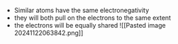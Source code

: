+ Similar atoms have the same electronegativity
+ they will both pull on the electrons to the same extent
+ the electrons will be equally shared
![[Pasted image 20241122063842.png]]